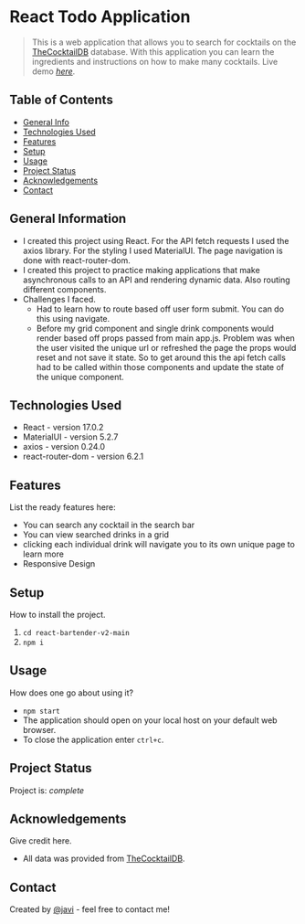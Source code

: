 # React Todo Application
> This is a web application that allows you to search for cocktails on the [TheCocktailDB](https://www.thecocktaildb.com/) database. With this application you can learn the ingredients and instructions on how to make many cocktails. 
> Live demo [_here_](https://reactbartender.netlify.app/). <!-- If you have the project hosted somewhere, include the link here. -->

## Table of Contents
* [General Info](#general-information)
* [Technologies Used](#technologies-used)
* [Features](#features)
* [Setup](#setup)
* [Usage](#usage)
* [Project Status](#project-status)
* [Acknowledgements](#acknowledgements)
* [Contact](#contact)
<!-- * [License](#license) -->


## General Information
- I created this project using React. For the API fetch requests I used the axios library. For the styling I used MaterialUI. The page navigation is done with react-router-dom.
- I created this project to practice making applications that make asynchronous calls to an API and rendering dynamic data. Also routing different components. 
- Challenges I faced.
  - Had to learn how to route based off user form submit. You can do this using navigate.
  - Before my grid component and single drink components would render based off props passed from main app.js. Problem was when the user visited the unique url or refreshed the page the props would reset and not save it state. So to get around this the api fetch calls had to be called within those components and update the state of the unique component. 
<!-- You don't have to answer all the questions - just the ones relevant to your project. -->


## Technologies Used
- React - version 17.0.2
- MaterialUI - version 5.2.7
- axios - version 0.24.0
- react-router-dom - version 6.2.1

## Features
List the ready features here:
- You can search any cocktail in the search bar
- You can view searched drinks in a grid
- clicking each individual drink will navigate you to its own unique page to learn more
- Responsive Design

<!-- If you have screenshots you'd like to share, include them here. -->


## Setup
How to install the project.
1. `cd react-bartender-v2-main`
2. `npm i`


## Usage
How does one go about using it?
- `npm start`
- The application should open on your local host on your default web browser.
- To close the application enter `ctrl+c`.


## Project Status
Project is: _complete_ 


## Acknowledgements
Give credit here.
- All data was provided from [TheCocktailDB](https://www.thecocktaildb.com/).
<!-- This project was based on [this tutorial](https://www.example.com). -->


## Contact
Created by [@javi](https://javiermelendrez.com/) - feel free to contact me!
